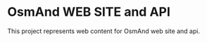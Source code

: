 OsmAnd WEB SITE and API
=============================

This project represents web content for OsmAnd web site and api.

